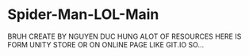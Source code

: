 # Spider-Man-LOL-Main
BRUH 
CREATE BY NGUYEN DUC HUNG
ALOT OF RESOURCES HERE IS FORM UNITY STORE OR ON ONLINE PAGE LIKE GIT.IO SO...
 
